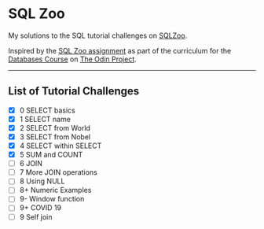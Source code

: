 # SQL Zoo

My solutions to the SQL tutorial challenges on [SQLZoo](https://sqlzoo.net).

Inspired by the [SQL Zoo assignment](https://www.theodinproject.com/lessons/node-path-databases-sql-zoo) as part of the curriculum for the [Databases Course](https://www.theodinproject.com/paths/full-stack-javascript/courses/databases) on [The Odin Project](https://www.theodinproject.com).

---

## List of Tutorial Challenges
* [x] 0 SELECT basics
* [x] 1 SELECT name
* [x] 2 SELECT from World
* [x] 3 SELECT from Nobel
* [x] 4 SELECT within SELECT
* [x] 5 SUM and COUNT
* [ ] 6 JOIN
* [ ] 7 More JOIN operations
* [ ] 8 Using NULL
* [ ] 8+ Numeric Examples
* [ ] 9- Window function
* [ ] 9+ COVID 19
* [ ] 9 Self join